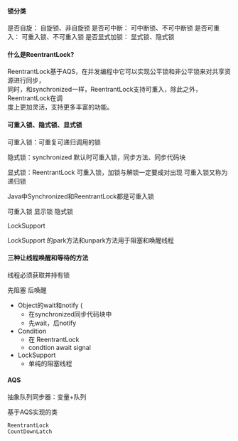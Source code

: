#### 锁分类
是否自旋： 自旋锁、非自旋锁
是否可中断： 可中断锁、不可中断锁
是否可重入： 可重入锁、不可重入锁
是否显式加锁： 显式锁、隐式锁

#### 什么是ReentrantLock?

ReentrantLock基于AQS，在并发编程中它可以实现公平锁和非公平锁来对共享资源进行同步，  
同时，和synchronized一样，ReentrantLock支持可重入，除此之外，ReentrantLock在调  
度上更加灵活，支持更多丰富的功能。


#### 可重入锁、隐式锁、显式锁

可重入锁：可重复可递归调用的锁

隐式锁：synchronized 默认时可重入锁，同步方法、同步代码块

显式锁：ReentrantLock 可重入锁，加锁与解锁一定要成对出现
可重入锁又称为递归锁

Java中Synchronized和ReentrantLock都是可重入锁

可重入锁
显示锁
隐式锁


LockSupport

LockSupport 的park方法和unpark方法用于阻塞和唤醒线程



#### 三种让线程唤醒和等待的方法

线程必须获取并持有锁

先阻塞 后唤醒

+ Object的wait和notify (
  + 在synchronized同步代码块中
  + 先wait，后notify
+ Condition
  + 在 ReentrantLock
  + condtion await signal
+ LockSupport
  + 单纯的阻塞线程

#### AQS

抽象队列同步器：变量+队列



基于AQS实现的类

```
ReentrantLock
CountDownLatch

```



